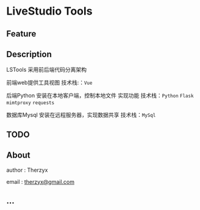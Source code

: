 # LiveStudio Tools

## Feature

## Description

LSTools 采用前后端代码分离架构

前端web提供工具视图  技术栈:：`Vue`

后端Python 安装在本地客户端，控制本地文件 实现功能 技术栈：`Python` `Flask` `mimtproxy` `requests`

数据库Mysql 安装在远程服务器，实现数据共享 技术栈：`MySql`

## TODO

## About

author : Therzyx

email : therzyx@gmail.com

## ...

